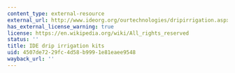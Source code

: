 ```yaml
---
content_type: external-resource
external_url: http://www.ideorg.org/ourtechnologies/dripirrigation.aspx
has_external_license_warning: true
license: https://en.wikipedia.org/wiki/All_rights_reserved
status: ''
title: IDE drip irrigation kits
uid: 4507de72-29fc-4d58-b999-1e81eaee9548
wayback_url: ''
---
```

